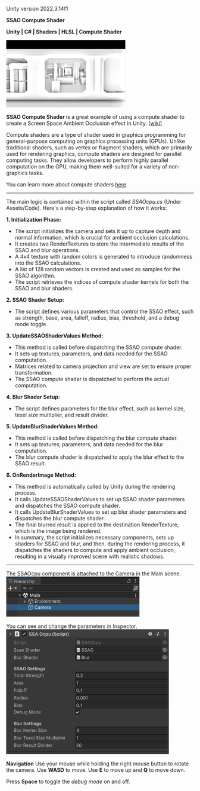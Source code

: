 Unity version 2022.3.14f1

**SSAO Compute Shader**

**Unity | C# | Shaders | HLSL | Compute Shader**

![ssao](Documentation/ssao-main.gif)

**SSAO Compute Shader** is a great example of using a compute shader to create a Screen Space Ambient Occlusion effect in Unity. [[wiki]](https://en.wikipedia.org/wiki/Screen_space_ambient_occlusion)

Compute shaders are a type of shader used in graphics programming for general-purpose computing on graphics processing units (GPUs). Unlike traditional shaders, such as vertex or fragment shaders, which are primarily used for rendering graphics, compute shaders are designed for parallel computing tasks. They allow developers to perform highly parallel computation on the GPU, making them well-suited for a variety of non-graphics tasks.

You can learn more about compute shaders [here](https://docs.unity3d.com/Manual/class-ComputeShader.html).

---

The main logic is contained within the script called *SSAOcpu.cs* (Under Assets/Code). Here's a step-by-step explanation of how it works:

**1. Initialization Phase:**

* The script initializes the camera and sets it up to capture depth and normal information, which is crucial for ambient occlusion calculations.
* It creates two RenderTextures to store the intermediate results of the SSAO and blur operations.
* A 4x4 texture with random colors is generated to introduce randomness into the SSAO calculations.
* A list of 128 random vectors is created and used as samples for the SSAO algorithm.
* The script retrieves the indices of compute shader kernels for both the SSAO and blur shaders.

**2. SSAO Shader Setup:**

* The script defines various parameters that control the SSAO effect, such as strength, base, area, falloff, radius, bias, threshold, and a debug mode toggle.

**3. UpdateSSAOShaderValues Method:**

* This method is called before dispatching the SSAO compute shader.
* It sets up textures, parameters, and data needed for the SSAO computation.
* Matrices related to camera projection and view are set to ensure proper transformation.
* The SSAO compute shader is dispatched to perform the actual computation.

**4. Blur Shader Setup:**

* The script defines parameters for the blur effect, such as kernel size, texel size multiplier, and result divider.

**5. UpdateBlurShaderValues Method:**

* This method is called before dispatching the blur compute shader.
* It sets up textures, parameters, and data needed for the blur computation.
* The blur compute shader is dispatched to apply the blur effect to the SSAO result.

**6. OnRenderImage Method:**

* This method is automatically called by Unity during the rendering process.
* It calls UpdateSSAOShaderValues to set up SSAO shader parameters and dispatches the SSAO compute shader.
* It calls UpdateBlurShaderValues to set up blur shader parameters and dispatches the blur compute shader.
* The final blurred result is applied to the destination RenderTexture, which is the image being rendered.
* In summary, the script initializes necessary components, sets up shaders for SSAO and blur, and then, during the rendering process, it dispatches the shaders to compute and apply ambient occlusion, resulting in a visually improved scene with realistic shadows.

---

The SSAOcpu component is attached to the Camera in the Main scene.
![hierarchy](Documentation/hierarchy.png) 

You can see and change the parameters in Inspector.
![inspector](Documentation/inspector.png)

**Navigation**
Use your mouse while holding the right mouse button to rotate the camera.
Use **WASD** to move. Use **E** to move up and **Q** to move down.

Press **Space** to toggle the *debug mode* on and off.